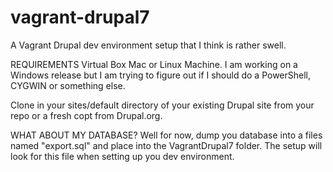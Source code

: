 # vagrant-drupal7
A Vagrant Drupal dev environment setup that I think is rather swell.

REQUIREMENTS
Virtual Box
Mac or Linux Machine. I am working on a Windows release but I am trying to figure out if I should do a PowerShell, CYGWIN or something else.

Clone in your sites/default directory of your existing Drupal site from your repo or a fresh copt from Drupal.org.

WHAT ABOUT MY DATABASE?
Well for now, dump you database into a files named "export.sql" and place into the VagrantDrupal7 folder. The setup will look for this file when setting up you dev environment.
